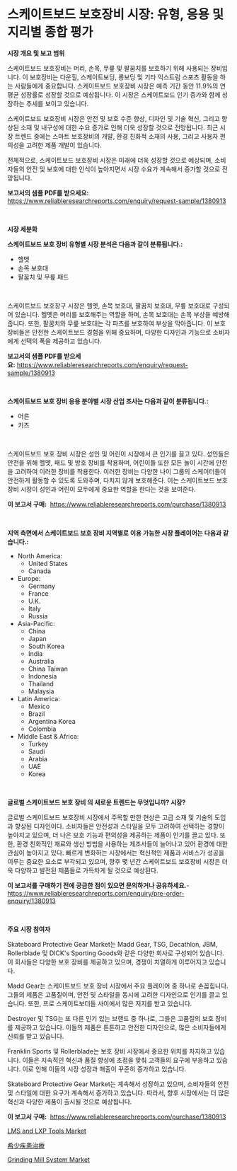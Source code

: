 <p><h1>스케이트보드 보호장비 시장: 유형, 응용 및 지리별 종합 평가</h1></p><p><strong>시장 개요 및 보고 범위</strong></p>
<p><p>스케이트보드 보호장비는 머리, 손목, 무릎 및 팔꿈치를 보호하기 위해 사용되는 장비입니다. 이 보호장비는 다운힐, 스케이트보딩, 롱보딩 및 기타 익스트림 스포츠 활동을 하는 사람들에게 중요합니다. 스케이트보드 보호장비 시장은 예측 기간 동안 11.9%의 연평균 성장률로 성장할 것으로 예상됩니다. 이 시장은 스케이트보드 인기 증가와 함께 성장하는 추세를 보이고 있습니다.</p><p>스케이트보드 보호장비 시장은 안전 및 보호 수준 향상, 디자인 및 기술 혁신, 그리고 향상된 소재 및 내구성에 대한 수요 증가로 인해 더욱 성장할 것으로 전망됩니다. 최근 시장 트렌드 중에는 스마트 보호장비의 개발, 환경 친화적 소재의 사용, 그리고 사용자 편의성을 고려한 제품 개발이 있습니다.</p><p>전체적으로, 스케이트보드 보호장비 시장은 미래에 더욱 성장할 것으로 예상되며, 소비자들의 안전 및 보호에 대한 인식이 높아지면서 시장 수요가 계속해서 증가할 것으로 전망됩니다.</p></p>
<p><strong>보고서의 샘플 PDF를 받으세요:</strong> <a href="https://www.reliableresearchreports.com/enquiry/request-sample/1380913">https://www.reliableresearchreports.com/enquiry/request-sample/1380913</a></p>
<p>&nbsp;</p>
<p><strong>시장 세분화</strong></p>
<p><strong>스케이트보드 보호 장비 유형별 시장 분석은 다음과 같이 분류됩니다.:</strong></p>
<p><ul><li>헬멧</li><li>손목 보호대</li><li>팔꿈치 및 무릎 패드</li></ul></p>
<p>&nbsp;</p>
<p><p>스케이트보드 보호장구 시장은 헬멧, 손목 보호대, 팔꿈치 보호대, 무릎 보호대로 구성되어 있습니다. 헬멧은 머리를 보호해주는 역할을 하며, 손목 보호대는 손목 부상을 예방해줍니다. 또한, 팔꿈치와 무릎 보호대는 각 파츠를 보호하여 부상을 막아줍니다. 이 보호장비들은 안전한 스케이트보드 경험을 위해 중요하며, 다양한 디자인과 기능으로 소비자에게 선택의 폭을 제공하고 있습니다.</p></p>
<p><strong>보고서의 샘플 PDF를 받으세요:</strong>&nbsp;<a href="https://www.reliableresearchreports.com/enquiry/request-sample/1380913">https://www.reliableresearchreports.com/enquiry/request-sample/1380913</a></p>
<p>&nbsp;</p>
<p><strong> 스케이트보드 보호 장비 응용 분야별 시장 산업 조사는 다음과 같이 분류됩니다.:</strong></p>
<p><ul><li>어른</li><li>키즈</li></ul></p>
<p>&nbsp;</p>
<p><p>스케이트보드 보호 장비 시장은 성인 및 어린이 시장에서 큰 인기를 끌고 있다. 성인들은 안전을 위해 헬멧, 패드 및 방호 장비를 착용하며, 어린이들 또한 모든 놀이 시간에 안전을 고려하여 이러한 장비를 착용한다. 이러한 장비는 다양한 나이 그룹의 스케이터들이 안전하게 활동할 수 있도록 도와주며, 다치지 않게 보호해준다. 이는 스케이트보드 보호 장비 시장이 성인과 어린이 모두에게 중요한 역할을 한다는 것을 보여준다.</p></p>
<p><strong>이 보고서 구매:</strong>&nbsp; <a href="https://www.reliableresearchreports.com/purchase/1380913">https://www.reliableresearchreports.com/purchase/1380913</a></p>
<p>&nbsp;</p>
<p><strong>지역 측면에서 스케이트보드 보호 장비 지역별로 이용 가능한 시장 플레이어는 다음과 같습니다.:</strong></p>
<p><ul>
    <li>
        North America:
        <ul>
            <li>United States</li>
            <li>Canada</li>
        </ul>
    </li>
    <li>
        Europe:
        <ul>
            <li>Germany</li>
            <li>France</li>
            <li>U.K.</li>
            <li>Italy</li>
            <li>Russia</li>
        </ul>
    </li>
    <li>
        Asia-Pacific:
        <ul>
            <li>China</li>
            <li>Japan</li>
            <li>South Korea</li>
            <li>India</li>
            <li>Australia</li>
            <li>China Taiwan</li>
            <li>Indonesia</li>
            <li>Thailand</li>
            <li>Malaysia</li>
        </ul>
    </li>
    <li>
        Latin America:
        <ul>
            <li>Mexico</li>
            <li>Brazil</li>
            <li>Argentina Korea</li>
            <li>Colombia</li>
        </ul>
    </li>
    <li>
        Middle East & Africa:
        <ul>
            <li>Turkey</li>
            <li>Saudi</li>
            <li>Arabia</li>
            <li>UAE</li>
            <li>Korea</li>
        </ul>
    </li>
    </ul></p>
<p>&nbsp;</p>
<p><strong>글로벌 스케이트보드 보호 장비 의 새로운 트렌드는 무엇입니까? 시장?</strong></p>
<p><p>글로벌 스케이트보드 보호장비 시장에서 주목할 만한 현상은 고급 소재 및 기술의 도입과 향상된 디자인이다. 소비자들은 안전성과 스타일을 모두 고려하여 선택하는 경향이 높아지고 있으며, 더 나은 보호 기능과 편의성을 제공하는 제품이 인기를 끌고 있다. 또한, 환경 친화적인 재료와 생산 방법을 사용하는 제조사들이 늘어나고 있어 환경에 대한 관심이 높아지고 있다. 빠르게 변화하는 시장에서는 혁신적인 제품과 서비스가 성공을 이루는 중요한 요소로 부각되고 있으며, 향후 몇 년간 스케이트보드 보호장비 시장은 더욱 다양하고 발전된 제품들로 가득차게 될 것으로 예상된다.</p></p>
<p><strong>이 보고서를 구매하기 전에 궁금한 점이 있으면 문의하거나 공유하세요.</strong>- <a href="https://www.reliableresearchreports.com/enquiry/pre-order-enquiry/1380913">https://www.reliableresearchreports.com/enquiry/pre-order-enquiry/1380913</a></p>
<p>&nbsp;</p>
<p><strong>주요 시장 참여자</strong></p>
<p><p>Skateboard Protective Gear Market는 Madd Gear, TSG, Decathlon, JBM, Rollerblade 및 DICK's Sporting Goods와 같은 다양한 회사로 구성되어 있습니다. 이 회사들은 다양한 보호 장비를 제공하고 있으며, 경쟁이 치열하게 이루어지고 있습니다.</p><p>Madd Gear는 스케이트보드 보호 장비 시장에서 주요 플레이어 중 하나로 손꼽힙니다. 그들의 제품은 고품질이며, 안전 및 스타일을 동시에 고려한 디자인으로 인기를 끌고 있습니다. 또한, 프로 스케이트보더들 사이에서 많은 지지를 받고 있습니다.</p><p>Destroyer 및 TSG는 또 다른 인기 있는 브랜드 중 하나로, 그들은 고품질의 보호 장비를 제공하고 있습니다. 이들의 제품은 튼튼하고 안전한 디자인으로, 많은 소비자들에게 신뢰를 받고 있습니다.</p><p>Franklin Sports 및 Rollerblade는 보호 장비 시장에서 중요한 위치를 차지하고 있습니다. 이들은 지속적인 혁신과 품질 향상에 초점을 맞춰 고객들의 요구에 부응하고 있습니다. 이로 인해 이들의 시장 성장과 매출이 꾸준히 증가하고 있습니다.</p><p>Skateboard Protective Gear Market는 계속해서 성장하고 있으며, 소비자들의 안전 및 스타일에 대한 요구가 계속해서 증가하고 있습니다. 따라서, 향후 시장에서는 더 많은 혁신과 다양한 제품이 출시될 것으로 예상됩니다.</p></p>
<p><strong>이 보고서 구매:</strong>&nbsp;&nbsp;<a href="https://www.reliableresearchreports.com/purchase/1380913">https://www.reliableresearchreports.com/purchase/1380913</a></p>
<p><p><a href="https://www.linkedin.com/pulse/lms-lxp-tools-market-research-report-provides-thorough-industry-hjohf?trackingId=LK1NCEa172g7AGRJR3NVdA%3D%3D">LMS and LXP Tools Market</a></p><p><a href="https://github.com/zoetazuur/Market-Research-Report-List-1/blob/main/262771513015.md">希少疾患治療</a></p><p><a href="https://www.linkedin.com/pulse/grinding-mill-system-market-research-report-provides-thorough-mejsf?trackingId=IgwjfPiCDP4d1UgujorE2g%3D%3D">Grinding Mill System Market</a></p></p>
